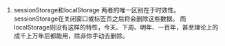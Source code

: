 1. sessionStorage和localStorage 两者的唯一区别在于时效性。
sessionStorage在关闭窗口或标签页之后将会删除这些数据。
而localStorage则没有这样的特性，今天、下周、明年、一百年，甚至理论上的成千上万年后都能用，除非你手动去删除。